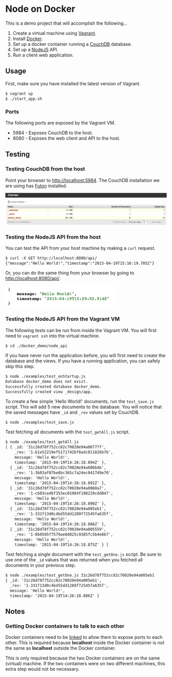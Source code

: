 # Node on Docker

This is a demo project that will accomplish the following...

1.  Create a virtual machine using [Vagrant](https://www.vagrantup.com/).
2.  Install [Docker](https://www.docker.com/).
3.  Set up a docker container running a [CouchDB](http://couchdb.apache.org/) database.
4.  Set up a [NodeJS](https://nodejs.org/) API.
5.  Run a client web application.
    
## Usage

First, make sure you have installed the latest version of Vagrant.

```
$ vagrant up
$ ./start_app.sh
```

### Ports

The following ports are exposed by the Vagrant VM.

+ 5984 - Exposes CouchDB to the host.
+ 8080 - Exposes the web client and API to the host.

## Testing

### Testing CouchDB from the host

Point your browser to [http://localhost:5984](http://localhost:5984). The CouchDB installation we are using has 
[Futon](http://docs.couchdb.org/en/latest/intro/futon.html) installed.

![Futon](https://raw.githubusercontent.com/jarrettmeyer/node_on_docker/master/images/futon.png)

### Testing the NodeJS API from the host

You can test the API from your host machine by making a `curl` request.

```
$ curl -X GET http://localhost:8080/api/
{"message":"Hello World!","timestamp":"2015-04-19T15:16:19.705Z"}
```

Or, you can do the same thing from your browser by going to [http://localhost:8080/api/](http://localhost:8080/api/).

![GET /api](https://raw.githubusercontent.com/jarrettmeyer/node_on_docker/master/images/GET_api.png)

### Testing the NodeJS API from the Vagrant VM

The following tests can be run from inside the Vagrant VM. You will first need to `vagrant ssh` into the virtual 
machine.

```
$ cd ./docker_demo/node_api
```

If you have never run the application before, you will first need to create the database and the views. If you have a
running application, you can safely skip this step.

```
$ node ./examples/test_onStartup.js
Database docker_demo does not exist.
Successfully created database docker_demo.
Successfully created view _design/app.
```

To create a few simple 'Hello World!' documents, run the `test_save.js` script. This will add 5 new documents to the
database. You will notice that the saved messages have `_id` and `_rev` values set by CouchDB.

```
$ node ./examples/test_save.js
```

Test fetching all documents with the `test_getAll.js` script.

```
$ node ./examples/test_getAll.js
[ { _id: '31c26d78f752cc82c70020e94a00777f',
    _rev: '1-b1e52219ef5171742bf0adc011826b7b',
    message: 'Hello World!',
    timestamp: '2015-04-19T14:26:18.894Z' },
  { _id: '31c26d78f752cc82c70020e94a006b4b',
    _rev: '1-3b83af07be6bc365c7a24ec0417d9e70',
    message: 'Hello World!',
    timestamp: '2015-04-19T14:26:18.892Z' },
  { _id: '31c26d78f752cc82c70020e94a0060a7',
    _rev: '1-cb03ced6f353ec01984f108229cdd047',
    message: 'Hello World!',
    timestamp: '2015-04-19T14:26:18.890Z' },
  { _id: '31c26d78f752cc82c70020e94a005eb1',
    _rev: '1-331f13d0c4bd55dd1289f72545fa635f',
    message: 'Hello World!',
    timestamp: '2015-04-19T14:26:18.886Z' },
  { _id: '31c26d78f752cc82c70020e94a005559',
    _rev: '1-8b0505f7579ae8d025c9385fc5b4e6b7',
    message: 'Hello World!',
    timestamp: '2015-04-19T14:26:18.875Z' } ]
```

Test fetching a single document with the `test_getOne.js` script. Be sure to use one of the `_id` values that was 
returned when you fetched all documents in your previous step.

```
$ node ./examples/test_getOne.js 31c26d78f752cc82c70020e94a005eb1
{ _id: '31c26d78f752cc82c70020e94a005eb1',
  _rev: '1-331f13d0c4bd55dd1289f72545fa635f',
  message: 'Hello World!',
  timestamp: '2015-04-19T14:26:18.886Z' }
```

## Notes

### Getting Docker containers to talk to each other

Docker containers need to be [linked](https://docs.docker.com/userguide/dockerlinks/) to allow them to expose ports to
each other. This is required because **localhost** inside the Docker container is not the same as **localhost** outside
the Docker container.

This is only required because the two Docker containers are on the same (virtual) machine. If the two containers were on
two different machines, this extra step would not be necessary.
